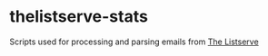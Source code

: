 thelistserve-stats
==================

Scripts used for processing and parsing emails from [The Listserve](http://www.thelistserve.com)
